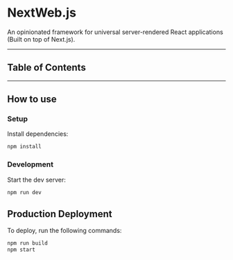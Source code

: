 # NextWeb.js
An opinionated framework for universal server-rendered React applications (Built on top of Next.js).

---

## Table of Contents

<!-- START doctoc -->
<!-- END doctoc -->

---

## How to use

### Setup
Install dependencies:
```bash
npm install
```

### Development
Start the dev server:
```bash
npm run dev
```

## Production Deployment
To deploy, run the following commands:
```bash
npm run build
npm start
```

